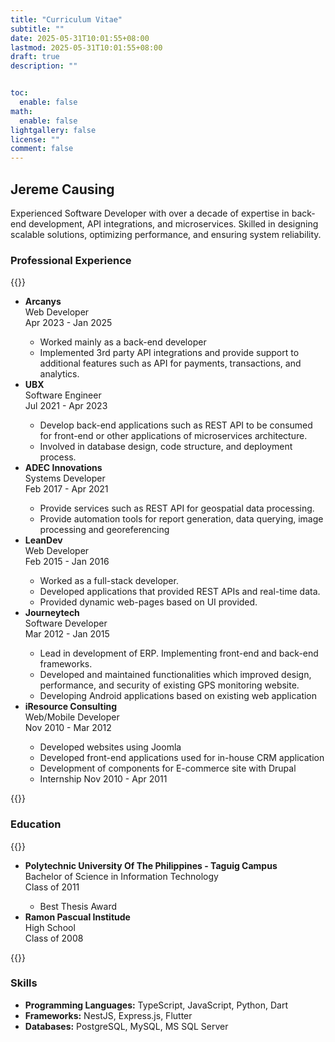 ```yaml
---
title: "Curriculum Vitae"
subtitle: ""
date: 2025-05-31T10:01:55+08:00
lastmod: 2025-05-31T10:01:55+08:00
draft: true
description: ""


toc:
  enable: false
math:
  enable: false
lightgallery: false
license: ""
comment: false
---
```



## Jereme Causing

Experienced Software Developer with over a decade of expertise in back-end development, API integrations, and microservices. Skilled in designing scalable solutions, optimizing performance, and ensuring system reliability.  

### Professional Experience

{{<raw>}}
<ul class="fi-timeline" data-animation>
  <li
    class="fi-timeline-item"
    data-size="medium"
    data-node="circle"
    style="--timeline-index: 6"
  >
    <div class="fi-timeline-item__content is-top"><b>Arcanys</b></div>
    <div class="fi-timeline-item__content">Web Developer</div>
    <div class="fi-timeline-item__timestamp">Apr 2023 - Jan 2025</div>
    <div class="fi-timeline-item__content">
      <ul>
        <li>Worked mainly as a back-end developer</li>
        <li>
          Implemented 3rd party API integrations and provide support to
          additional features such as API for payments, transactions, and
          analytics.
        </li>
      </ul>
    </div>
  </li>
  <li
    class="fi-timeline-item"
    data-size="medium"
    data-node="circle"
    style="--timeline-index: 5"
  >
    <div class="fi-timeline-item__content is-top"><b>UBX</b></div>
    <div class="fi-timeline-item__content">Software Engineer</div>
    <div class="fi-timeline-item__timestamp">Jul 2021 - Apr 2023</div>
    <div class="fi-timeline-item__content">
      <ul>
        <li>
          Develop back-end applications such as REST API to be consumed for
          front-end or other applications of microservices architecture.
        </li>
        <li>
          Involved in database design, code structure, and deployment process.
        </li>
      </ul>
    </div>
  </li>
  <li
    class="fi-timeline-item"
    data-size="medium"
    data-node="circle"
    style="--timeline-index: 4"
  >
    <div class="fi-timeline-item__content is-top"><b>ADEC Innovations</b></div>
    <div class="fi-timeline-item__content">Systems Developer</div>
    <div class="fi-timeline-item__timestamp">Feb 2017 - Apr 2021</div>
    <div class="fi-timeline-item__content">
      <ul>
        <li>
          Provide services such as REST API for geospatial data processing.
        </li>
        <li>
          Provide automation tools for report generation, data querying, image
          processing and georeferencing
        </li>
      </ul>
    </div>
  </li>

  <li
    class="fi-timeline-item"
    data-size="medium"
    data-node="circle"
    style="--timeline-index: 3"
  >
    <div class="fi-timeline-item__content is-top"><b>LeanDev</b></div>
    <div class="fi-timeline-item__content">Web Developer</div>
    <div class="fi-timeline-item__timestamp">Feb 2015 - Jan 2016</div>
    <div class="fi-timeline-item__content">
      <ul>
        <li>Worked as a full-stack developer.</li>
        <li>
          Developed applications that provided REST APIs and real-time data.
        </li>
        <li>Provided dynamic web-pages based on UI provided.</li>
      </ul>
    </div>
  </li>
  <li
    class="fi-timeline-item"
    data-size="medium"
    data-node="circle"
    style="--timeline-index: 2"
  >
    <div class="fi-timeline-item__content is-top"><b>Journeytech</b></div>
    <div class="fi-timeline-item__content">Software Developer</div>
    <div class="fi-timeline-item__timestamp">Mar 2012 - Jan 2015</div>
    <div class="fi-timeline-item__content">
      <ul>
        <li>
          Lead in development of ERP. Implementing front-end and back-end
          frameworks.
        </li>
        <li>
          Developed and maintained functionalities which improved design,
          performance, and security of existing GPS monitoring website.
        </li>
        <li>
          Developing Android applications based on existing web application
        </li>
      </ul>
    </div>
  </li>

  <li
    class="fi-timeline-item"
    data-size="medium"
    data-node="circle"
    style="--timeline-index: 1"
  >
    <div class="fi-timeline-item__content is-top">
      <b>iResource Consulting</b>
    </div>
    <div class="fi-timeline-item__content">Web/Mobile Developer</div>
    <div class="fi-timeline-item__timestamp">Nov 2010 - Mar 2012</div>
    <div class="fi-timeline-item__content">
      <ul>
        <li>Developed websites using Joomla</li>
        <li>
          Developed front-end applications used for in-house CRM application
        </li>
        <li>Development of components for E-commerce site with Drupal</li>
        <li>Internship Nov 2010 - Apr 2011</li>
      </ul>
    </div>
  </li>
</ul>


{{</raw>}}



### Education

{{<raw>}}
<ul class="fi-timeline" data-animation>
  <li
    class="fi-timeline-item"
    data-size="medium"
    data-node="circle"
    style="--timeline-index: 3"
    data-type="success"
  > 
    <div class="fi-timeline-item__content is-top"><b>Polytechnic University Of The Philippines - Taguig Campus</b></div>
        <div class="fi-timeline-item__content ">
            Bachelor of Science in Information Technology
        </div>
    <div class="fi-timeline-item__timestamp">Class of 2011</div>
    <div class="fi-timeline-item__content">
          <ul>
            <li>Best Thesis Award</li>
          </ul>
    </div>
  </li>
  <li
    class="fi-timeline-item"
    data-size="medium"
    data-node="circle"
    style="--timeline-index: 2"
    data-type="success"
  >
    <div class="fi-timeline-item__content is-top"><b>Ramon Pascual Institude</b></div>
        <div class="fi-timeline-item__content">
      High School
    </div>
    <div class="fi-timeline-item__timestamp">Class of 2008</div>

  </li>


</ul>



{{</raw>}}



### Skills

- **Programming Languages:** TypeScript, JavaScript, Python, Dart
- **Frameworks:** NestJS, Express.js, Flutter 
- **Databases:** PostgreSQL, MySQL, MS SQL Server

